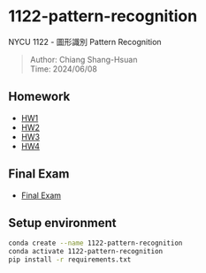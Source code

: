 # 1122-pattern-recognition

NYCU 1122 - 圖形識別 Pattern Recognition

> Author: Chiang Shang-Hsuan  
> Time: 2024/06/08

## Homework

- [HW1](https://github.com/AndyChiangSH/1122-pattern-recognition/tree/main/Homework/HW1)
- [HW2](https://github.com/AndyChiangSH/1122-pattern-recognition/tree/main/Homework/HW2)
- [HW3](https://github.com/AndyChiangSH/1122-pattern-recognition/tree/main/Homework/HW3)
- [HW4](https://github.com/AndyChiangSH/1122-pattern-recognition/tree/main/Homework/HW4)

## Final Exam

- [Final Exam](https://github.com/AndyChiangSH/1122-pattern-recognition/tree/main/Final%20Exam)

## Setup environment

```bash
conda create --name 1122-pattern-recognition
conda activate 1122-pattern-recognition
pip install -r requirements.txt
```